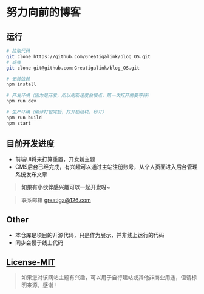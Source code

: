 # 努力向前的博客

## 运行

```bash
# 拉取代码
git clone https://github.com/Greatigalink/blog_OS.git
# 或者
git clone git@github.com:Greatigalink/blog_OS.git

# 安装依赖
npm install

# 开发环境（因为是开发，所以刷新速度会慢点，第一次打开需要等待）
npm run dev

# 生产环境（编译打包完后，打开超级块，秒开）
npm run build
npm start
```

## 目前开发进度

* 前端UI将来打算重置，开发新主题
* CMS后台已经完成，有兴趣可以通过主站注册账号，从个人页面进入后台管理系统发布文章

> **如果有小伙伴感兴趣可以一起开发呀~**

> 联系邮箱 greatiga@126.com

## Other

* 本仓库是项目的开源代码，只是作为展示，并非线上运行的代码
* 同步会慢于线上代码

## [License-MIT](https://github.com/Greatigalink/blog_OS/blob/master/LICENSE)

> 如果您对该网站主题有兴趣，可以用于自行建站或其他非商业用途，但请标明来源。感谢！
